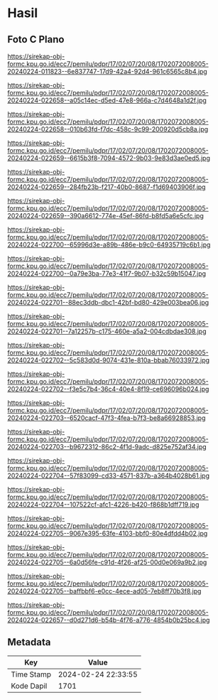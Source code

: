 # Hasil

## Foto C Plano

https://sirekap-obj-formc.kpu.go.id/ecc7/pemilu/pdpr/17/02/07/20/08/1702072008005-20240224-011823--6e837747-17d9-42a4-92d4-961c6565c8b4.jpg

https://sirekap-obj-formc.kpu.go.id/ecc7/pemilu/pdpr/17/02/07/20/08/1702072008005-20240224-022658--a05c14ec-d5ed-47e8-966a-c7d4648a1d2f.jpg

https://sirekap-obj-formc.kpu.go.id/ecc7/pemilu/pdpr/17/02/07/20/08/1702072008005-20240224-022658--010b63fd-f7dc-458c-9c99-200920d5cb8a.jpg

https://sirekap-obj-formc.kpu.go.id/ecc7/pemilu/pdpr/17/02/07/20/08/1702072008005-20240224-022659--6615b3f8-7094-4572-9b03-9e83d3ae0ed5.jpg

https://sirekap-obj-formc.kpu.go.id/ecc7/pemilu/pdpr/17/02/07/20/08/1702072008005-20240224-022659--284fb23b-f217-40b0-8687-f1d69403906f.jpg

https://sirekap-obj-formc.kpu.go.id/ecc7/pemilu/pdpr/17/02/07/20/08/1702072008005-20240224-022659--390a6612-774e-45ef-86fd-b8fd5a6e5cfc.jpg

https://sirekap-obj-formc.kpu.go.id/ecc7/pemilu/pdpr/17/02/07/20/08/1702072008005-20240224-022700--65996d3e-a89b-486e-b9c0-64935719c6b1.jpg

https://sirekap-obj-formc.kpu.go.id/ecc7/pemilu/pdpr/17/02/07/20/08/1702072008005-20240224-022700--0a79e3ba-77e3-41f7-9b07-b32c59b15047.jpg

https://sirekap-obj-formc.kpu.go.id/ecc7/pemilu/pdpr/17/02/07/20/08/1702072008005-20240224-022701--88ec3ddb-dbc1-42bf-bd80-429e003bea06.jpg

https://sirekap-obj-formc.kpu.go.id/ecc7/pemilu/pdpr/17/02/07/20/08/1702072008005-20240224-022701--7a12257b-c175-460e-a5a2-004cdbdae308.jpg

https://sirekap-obj-formc.kpu.go.id/ecc7/pemilu/pdpr/17/02/07/20/08/1702072008005-20240224-022702--5c583d0d-9074-431e-810a-bbab76033972.jpg

https://sirekap-obj-formc.kpu.go.id/ecc7/pemilu/pdpr/17/02/07/20/08/1702072008005-20240224-022702--f3e5c7b4-36c4-40e4-8f19-ce696096b024.jpg

https://sirekap-obj-formc.kpu.go.id/ecc7/pemilu/pdpr/17/02/07/20/08/1702072008005-20240224-022703--6520cacf-47f3-4fea-b7f3-be8a66928853.jpg

https://sirekap-obj-formc.kpu.go.id/ecc7/pemilu/pdpr/17/02/07/20/08/1702072008005-20240224-022703--b9672312-86c2-4f1d-9adc-d825e752af34.jpg

https://sirekap-obj-formc.kpu.go.id/ecc7/pemilu/pdpr/17/02/07/20/08/1702072008005-20240224-022704--57f83099-cd33-4571-837b-a364b4028b61.jpg

https://sirekap-obj-formc.kpu.go.id/ecc7/pemilu/pdpr/17/02/07/20/08/1702072008005-20240224-022704--107522cf-afc1-4226-b420-f868b1dff719.jpg

https://sirekap-obj-formc.kpu.go.id/ecc7/pemilu/pdpr/17/02/07/20/08/1702072008005-20240224-022705--9067e395-63fe-4103-bbf0-80e4dfdd4b02.jpg

https://sirekap-obj-formc.kpu.go.id/ecc7/pemilu/pdpr/17/02/07/20/08/1702072008005-20240224-022705--6a0d56fe-c91d-4f26-af25-00d0e069a9b2.jpg

https://sirekap-obj-formc.kpu.go.id/ecc7/pemilu/pdpr/17/02/07/20/08/1702072008005-20240224-022705--baffbbf6-e0cc-4ece-ad05-7eb8ff70b3f8.jpg

https://sirekap-obj-formc.kpu.go.id/ecc7/pemilu/pdpr/17/02/07/20/08/1702072008005-20240224-022657--d0d271d6-b54b-4f76-a776-4854b0b25bc4.jpg


## Metadata

| Key        | Value               |
| ---------- | ------------------- |
| Time Stamp | 2024-02-24 22:33:55 |
| Kode Dapil | 1701                |



